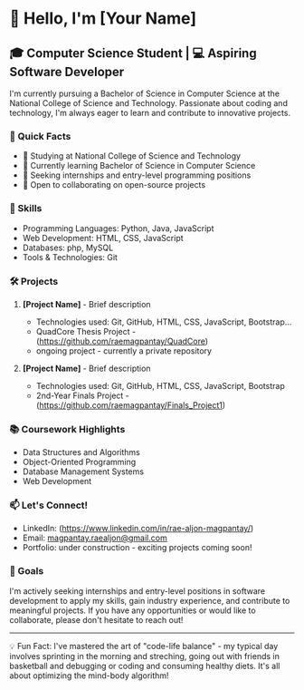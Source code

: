 # 👋 Hello, I'm [Your Name]

## 🎓 Computer Science Student | 💻 Aspiring Software Developer

I'm currently pursuing a Bachelor of Science in Computer Science at the National College of Science and Technology. Passionate about coding and technology, I'm always eager to learn and contribute to innovative projects.

### 🚀 Quick Facts

- 🏫 Studying at National College of Science and Technology
- 🌱 Currently learning Bachelor of Science in Computer Science
- 👀 Seeking internships and entry-level programming positions
- 🤝 Open to collaborating on open-source projects

### 💼 Skills

- Programming Languages: Python, Java, JavaScript
- Web Development: HTML, CSS, JavaScript
- Databases: php, MySQL
- Tools & Technologies: Git

### 🛠️ Projects

1. **[Project Name]** - Brief description
   - Technologies used: Git, GitHub, HTML, CSS, JavaScript, Bootstrap...
   - QuadCore Thesis Project - (https://github.com/raemagpantay/QuadCore)
   - ongoing project - currently a private repository

2. **[Project Name]** - Brief description
   - Technologies used: Git, GitHub, HTML, CSS, JavaScript, Bootstrap
   - 2nd-Year Finals Project - (https://github.com/raemagpantay/Finals_Project1)

### 📚 Coursework Highlights

- Data Structures and Algorithms
- Object-Oriented Programming
- Database Management Systems
- Web Development

### 📫 Let's Connect!

- LinkedIn: (https://www.linkedin.com/in/rae-aljon-magpantay/)
- Email: magpantay.raealjon@gmail.com
- Portfolio: under construction - exciting projects coming soon!

### 🌟 Goals

I'm actively seeking internships and entry-level positions in software development to apply my skills, gain industry experience, and contribute to meaningful projects. If you have any opportunities or would like to collaborate, please don't hesitate to reach out!

---

💡 Fun Fact: I've mastered the art of "code-life balance" - my typical day involves sprinting in the morning and streching, going out with friends in basketball and debugging or coding and consuming healthy diets. It's all about optimizing the mind-body algorithm!
